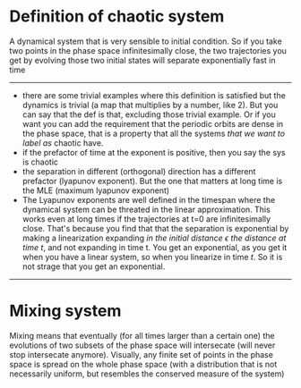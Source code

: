# Definition of chaotic system
A dynamical system that is very sensible to initial condition.
So if you take two points in the phase space infinitesimally close, the two trajectories you get by evolving those two initial states will separate exponentially fast in time

---------

- there are some trivial examples where this definition is satisfied but the dynamics is trivial (a map that multiplies by a number, like 2). But you can say that the def is that, excluding those trivial example. Or if you want you can add the requirement that the periodic orbits are dense in the phase space, that is a property that all the systems _that we want to label as_ chaotic have.
- if the prefactor of time at the exponent is positive, then you say the sys is chaotic
- the separation in different (orthogonal) direction has a different prefactor (lyapunov exponent). But the one that matters at long time is the MLE (maximum lyapunov exponent)
- The Lyapunov exponents are well defined in the timespan where the dynamical system can be threated in the linear approximation. This works even at long times if the trajectories at t=0 are infinitesimally close. That's because you find that that the separation is exponential by making a linearization expanding _in the initial distance $\epsilon$ the distance at time t_, and not expanding in time t. You get an exponential, as you get it when you have a linear system, so when you linearize in time $t$. So it is not strage that you get an exponential.

----------

# Mixing system
Mixing means that eventually (for all times larger than a certain one) the evolutions of two subsets of the phase space will intersecate (will never stop intersecate anymore).
Visually, any finite set of points in the phase space is spread on the whole phase space (with a distribution that is not necessarily uniform, but resembles the conserved measure of the system)
